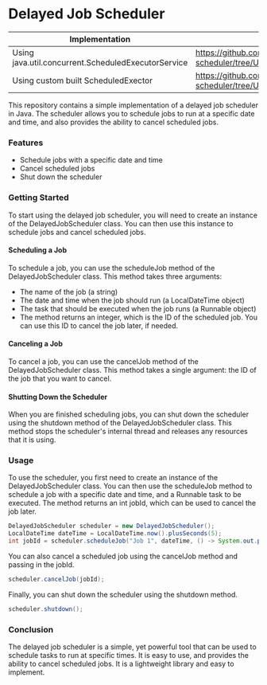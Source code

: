 # Delayed Job Scheduler

|Implementation                     |Link  |
|-----------------------------------|------|
|Using java.util.concurrent.ScheduledExecutorService| https://github.com/sandeepkv93/delayed-job-scheduler/tree/UsingJavaUtilScheduledExecutorService|
|Using custom built ScheduledExector| https://github.com/sandeepkv93/delayed-job-scheduler/tree/UsingCustomScheduledExecutor|

This repository contains a simple implementation of a delayed job scheduler in Java. The scheduler allows you to schedule jobs to run at a specific date and time, and also provides the ability to cancel scheduled jobs.

### Features
- Schedule jobs with a specific date and time
- Cancel scheduled jobs
- Shut down the scheduler

### Getting Started
To start using the delayed job scheduler, you will need to create an instance of the DelayedJobScheduler class. You can then use this instance to schedule jobs and cancel scheduled jobs.

#### Scheduling a Job
To schedule a job, you can use the scheduleJob method of the DelayedJobScheduler class. This method takes three arguments:

- The name of the job (a string)
- The date and time when the job should run (a LocalDateTime object)
- The task that should be executed when the job runs (a Runnable object)
- The method returns an integer, which is the ID of the scheduled job. You can use this ID to cancel the job later, if needed.

#### Canceling a Job
To cancel a job, you can use the cancelJob method of the DelayedJobScheduler class. This method takes a single argument: the ID of the job that you want to cancel.

#### Shutting Down the Scheduler
When you are finished scheduling jobs, you can shut down the scheduler using the shutdown method of the DelayedJobScheduler class. This method stops the scheduler's internal thread and releases any resources that it is using.

### Usage
To use the scheduler, you first need to create an instance of the DelayedJobScheduler class. You can then use the scheduleJob method to schedule a job with a specific date and time, and a Runnable task to be executed. The method returns an int jobId, which can be used to cancel the job later.
```java
DelayedJobScheduler scheduler = new DelayedJobScheduler();
LocalDateTime dateTime = LocalDateTime.now().plusSeconds(5);
int jobId = scheduler.scheduleJob("Job 1", dateTime, () -> System.out.println("Running job 1"));
```
You can also cancel a scheduled job using the cancelJob method and passing in the jobId.
```java
scheduler.cancelJob(jobId);
```
Finally, you can shut down the scheduler using the shutdown method.
```java
scheduler.shutdown();
```

### Conclusion
The delayed job scheduler is a simple, yet powerful tool that can be used to schedule tasks to run at specific times. It is easy to use, and provides the ability to cancel scheduled jobs. It is a lightweight library and easy to implement.
